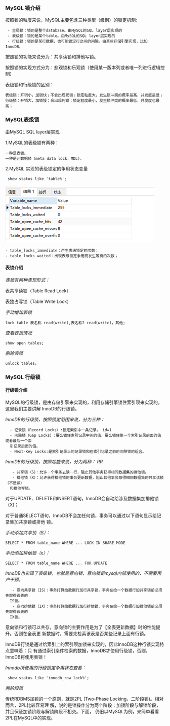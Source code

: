 ### MySQL 锁介绍
   
   按照锁的粒度来说，MySQL主要包含三种类型（级别）的锁定机制:
   
```
 - 全局锁：锁的是整个database。由MySQL的SQL layer层实现的
 - 表级锁：锁的是某个table。由MySQL的SQL layer层实现的
 - ⾏级锁：锁的是某⾏数据，也可能锁定⾏之间的间隙。由某些存储引擎实现，⽐如InnoDB。
```

   按照锁的功能来说分为：共享读锁和排他写锁。
   
   按照锁的实现⽅式分为：悲观锁和乐观锁（使⽤某⼀版本列或者唯⼀列进⾏逻辑控制）
   
   表级锁和⾏级锁的区别：
   
```
表级锁：开销⼩，加锁快；不会出现死锁；锁定粒度⼤，发⽣锁冲突的概率最⾼，并发度最低；
⾏级锁：开销⼤，加锁慢；会出现死锁；锁定粒度最⼩，发⽣锁冲突的概率最低，并发度也最⾼； 
```
   
### MySQL表级锁
   
   由MySQL SQL layer层实现
   
   1.MySQL的表级锁有两种：
   
    ⼀种是表锁。
    ⼀种是元数据锁（meta data lock，MDL)。
    
   2.MySQL 实现的表级锁定的争⽤状态变量
   
```
 show status like 'table%';
```
   
   ![](mysql.assets/表锁.png)
   
    - table_locks_immediate：产⽣表级锁定的次数；
    - table_locks_waited：出现表级锁定争⽤⽽发⽣等待的次数；

#### 表锁介绍
   
   *表锁有两种表现形式：*
   
   表共享读锁（Table Read Lock）
   
   表独占写锁（Table Write Lock）
   
   *⼿动增加表锁*
   
```
lock table 表名称 read(write),表名称2 read(write)，其他;
```
   
   *查看表锁情况*

```
show open tables;
```
   
   *删除表锁*

```
unlock tables;
```

### MySQL 行级锁

#### ⾏级锁介绍
   
   MySQL的⾏级锁，是由存储引擎来实现的，利⽤存储引擎锁住索引项来实现的。这⾥我们主要讲解
   InnoDB的⾏级锁。
   
   *InnoDB的⾏级锁，按照锁定范围来说，分为三种：*
   
      - 记录锁（Record Locks）:锁定索引中⼀条记录。 id=1
      - 间隙锁（Gap Locks）:要么锁住索引记录中间的值，要么锁住第⼀个索引记录前⾯的值或者最后⼀个索
      引记录后⾯的值。
      - Next-Key Locks:是索引记录上的记录锁和在索引记录之前的间隙锁的组合。
      
   *InnoDB的⾏级锁，按照功能来说，分为两种： RR*
   
       - 共享锁（S）：允许⼀个事务去读⼀⾏，阻⽌其他事务获得相同数据集的排他锁。
       - 排他锁（X）：允许获得排他锁的事务更新数据，阻⽌其他事务取得相同数据集的共享读锁（不是读）
      和排他写锁。
      
   对于UPDATE、DELETE和INSERT语句，InnoDB会⾃动给涉及数据集加排他锁（X)；
   
   对于普通SELECT语句，InnoDB不会加任何锁，事务可以通过以下语句显示给记录集加共享锁或排他
   锁。 
   
   *⼿动添加共享锁（S）：*

```
SELECT * FROM table_name WHERE ... LOCK IN SHARE MODE
```
   
   *⼿动添加排他锁（x）：*

```
SELECT * FROM table_name WHERE ... FOR UPDATE
```
   
   *InnoDB也实现了表级锁，也就是意向锁，意向锁是mysql内部使⽤的，不需要⽤户⼲预。*
   
       - 意向共享锁（IS）：事务打算给数据⾏加⾏共享锁，事务在给⼀个数据⾏加共享锁前必须先取得该表的
      IS锁。
       - 意向排他锁（IX）：事务打算给数据⾏加⾏排他锁，事务在给⼀个数据⾏加排他锁前必须先取得该表的
      IX锁。
      
   意向锁和⾏锁可以共存，意向锁的主要作⽤是为了【全表更新数据】时的性能提升。否则在全表更
   新数据时，需要先检索该表是否某些记录上⾯有⾏锁。
   
   InnoDB⾏锁是通过给索引上的索引项加锁来实现的，因此InnoDB这种⾏锁实现特点意味着：只
   有通过索引条件检索的数据，InnoDB才使⽤⾏级锁，否则，InnoDB将使⽤表锁！
   
   *Innodb所使⽤的⾏级锁定争⽤状态查看：*
   
```
 show status like 'innodb_row_lock%';
```
   
   *两阶段锁*
   
   传统RDBMS加锁的⼀个原则，就是2PL (Two-Phase Locking，⼆阶段锁)。相对⽽⾔，2PL⽐较容易理
   解，说的是锁操作分为两个阶段：加锁阶段与解锁阶段，并且保证加锁阶段与解锁阶段不相交。下⾯，
   仍旧以MySQL为例，来简单看看2PL在MySQL中的实现。
   
   